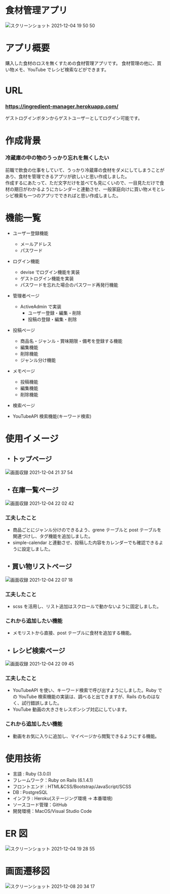# 食材管理アプリ

![スクリーンショット 2021-12-04 19 50 50](https://user-images.githubusercontent.com/78095577/144706808-8b93d4ca-ca08-4387-a449-e613fd2057a4.png)

# アプリ概要

購入した食材のロスを無くすための食材管理アプリです。
食材管理の他に、買い物メモ、YouTube でレシピ検索などができます。

# URL

### https://ingredient-manager.herokuapp.com/

ゲストログインボタンからゲストユーザーとしてログイン可能です。

# 作成背景

### 冷蔵庫の中の物のうっかり忘れを無くしたい

前職で飲食の仕事をしていて、うっかり冷蔵庫の食材をダメにしてしまうことがあり、食材を管理できるアプリが欲しいと思い作成しました。  
作成するにあたって、ただ文字だけを並べても見にくいので、一目見ただけで食材の期日がわかるようにカレンダーと連動させ、一般家庭向けに買い物メモとレシピ検索も一つのアプリでできればと思い作成しました。

# 機能一覧

- ユーザー登録機能

  - メールアドレス
  - パスワード

- ログイン機能

  - devise でログイン機能を実装
  - ゲストログイン機能を実装
  - パスワードを忘れた場合のパスワード再発行機能

- 管理者ページ

  - ActiveAdmin で実装
    - ユーザー登録・編集・削除
    - 投稿の登録・編集・削除

- 投稿ページ

  - 商品名・ジャンル・賞味期限・備考を登録する機能
  - 編集機能
  - 削除機能
  - ジャンル分け機能

- メモページ

  - 投稿機能
  - 編集機能
  - 削除機能

- 検索ページ
- YouTubeAPI 検索機能(キーワード検索)

# 使用イメージ

## ・トップページ

![画面収録 2021-12-04 21 37 54](https://user-images.githubusercontent.com/78095577/144709810-ec3a72bf-8716-4347-a526-efd40ebef98b.gif)

## ・在庫一覧ページ

![画面収録 2021-12-04 22 02 42](https://user-images.githubusercontent.com/78095577/144710765-61a71783-dc81-4e11-984d-d5bd3ca341c7.gif)

### 工夫したこと

- 商品ごとにジャンル分けのできるよう、grene テーブルと post テーブルを関連づけし、タグ機能を追加しました。
- simple-calendar と連動させ、投稿した内容をカレンダーでも確認できるように設定しました。

## ・買い物リストページ

![画面収録 2021-12-04 22 07 18](https://user-images.githubusercontent.com/78095577/144710814-086ca5fc-d566-43e7-b94b-37a7320f165a.gif)

### 工夫したこと

- scss を活用し、リスト追加はスクロールで動かないように固定しました。

### これから追加したい機能

- メモリストから直接、post テーブルに食材を追加する機能。

## ・レシピ検索ページ

![画面収録 2021-12-04 22 09 45](https://user-images.githubusercontent.com/78095577/144710890-7988146e-c9ee-4a34-8eda-1c41cfd5572c.gif)

### 工夫したこと

- YouTubeAPI を使い、キーワード検索で呼び出すようにしました。Ruby での YouTube 検索機能の実装は、調べると出てきますが、Rails のものはなく、試行錯誤しました。
- YouTube 動画の大きさをレスポンシブ対応にしています。

### これから追加したい機能

- 動画をお気に入りに追加し、マイページから閲覧できるようにする機能。

# 使用技術

- 言語 : Ruby (3.0.0)
- フレームワーク：Ruby on Rails (6.1.4.1)
- フロントエンド : HTML&CSS/Bootstrap/JavaScript/SCSS
- DB : PostgreSQL
- インフラ : Heroku(ステージング環境 → 本番環境)
- ソースコード管理：GitHub
- 開発環境：MacOS/Visual Studio Code

# ER 図

![スクリーンショット 2021-12-04 19 28 55](https://user-images.githubusercontent.com/78095577/144706410-0b400f5a-8431-4a3f-ba17-7eb292948b9a.png)

# 画面遷移図

![スクリーンショット 2021-12-08 20 34 17](https://user-images.githubusercontent.com/78095577/145202047-99eab1f6-4858-4861-b070-ef58c86b0f34.png)
